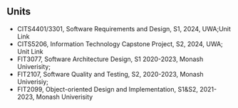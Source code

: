 

## Units

- CITS4401/3301, Software Requirements and Design, S1, 2024, UWA;Unit Link
- CITS5206, Information Technology Capstone Project, S2, 2024, UWA; Unit Link
- FIT3077, Software Architecture Design, S1 2020-2023, Monash Univerisity;
- FIT2107, Software Quality and Testing, S2, 2020-2023, Monash Univerisiy;
- FIT2099, Object-oriented Design and Implementation, S1&S2, 2021-2023, Monash Univerisity

